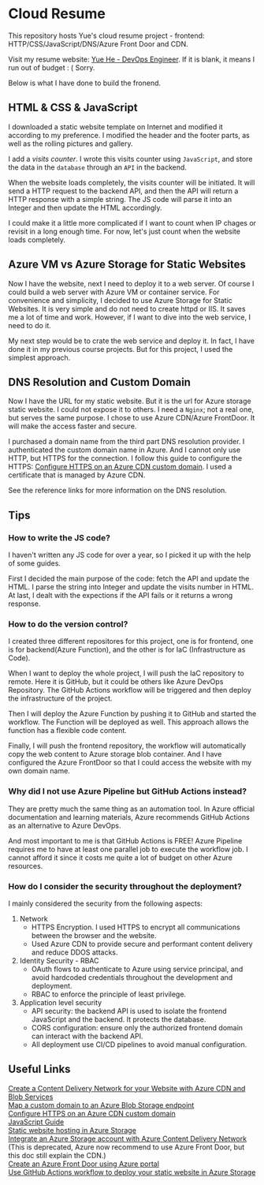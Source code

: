# Cloud Resume
This repository hosts Yue's cloud resume project - frontend: HTTP/CSS/JavaScript/DNS/Azure Front Door and CDN. 

Visit my resume website: [Yue He - DevOps Engineer](www.joyceheyue.fun). If it is blank, it means I run out of budget  : (  Sorry.

Below is what I have done to build the fronend. 

## HTML & CSS & JavaScript
I downloaded a static website template on Internet and modified it according to my preference. I modified the header and the footer parts, as well as the rolling pictures and gallery. 

I add a _visits counter_. I wrote this visits counter using `JavaScript`, and store the data in the `database` through an `API` in the backend. 

When the website loads completely, the visits counter will be initiated. It will send a HTTP request to the backend API, and then the API will return a HTTP response with a simple string. The JS code will parse it into an Integer and then update the HTML accordingly.

I could make it a little more complicated if I want to count when IP chages or revisit in a long enough time. For now, let's just count when the website loads completely.

## Azure VM vs Azure Storage for Static Websites
Now I have the website, next I need to deploy it to a web server. Of course I could build a web server with Azure VM or container service. For convenience and simplicity, I decided to use Azure Storage for Static Websites. It is very simple and do not need to create httpd or IIS. It saves me a lot of time and work. However, if I want to dive into the web service, I need to do it. 

My next step would be to crate the web service and deploy it. In fact, I have done it in my previous course projects. But for this project, I used the simplest approach.

## DNS Resolution and Custom Domain
Now I have the URL for my static website. But it is the url for Azure storage static website. I could not expose it to others. I need a `Nginx`; not a real one, but serves the same purpose. I chose to use Azure CDN/Azure FrontDoor. It will make the access faster and secure. 

I purchased a domain name from the third part DNS resolution provider. I authenticated the custom domain name in Azure. And I cannot only use HTTP, but HTTPS for the connection. I follow this guide to configure the HTTPS: [Configure HTTPS on an Azure CDN custom domain](https://learn.microsoft.com/en-us/azure/cdn/cdn-custom-ssl?tabs=option-1-default-enable-https-with-a-cdn-managed-certificate). I used a certificate that is managed by Azure CDN. 

See the reference links for more information on the DNS resolution. 

## Tips
### How to write the JS code?
I haven't written any JS code for over a year, so I picked it up with the help of some guides. 

First I decided the main purpose of the code: fetch the API and update the HTML. I parse the string into Integer and update the visits number in HTML. At last, I dealt with the expections if the API fails or it returns a wrong response. 

###  How to do the version control?
I created three different repositores for this project, one is for frontend, one is for backend(Azure Function), and the other is for IaC (Infrastructure as Code). 

When I want to deploy the whole project, I will push the IaC repository to remote. Here it is GitHub, but it could be others like Azure DevOps Repository. The GitHub Actions workflow will be triggered and then deploy the infrastructure of the project. 

Then I will deploy the Azure Function by pushing it to GitHub and started the workflow. The Function will be deployed as well. This approach allows the function has a flexible code content. 

Finally, I will push the frontend repository, the workflow will automatically copy the web content to Azure storage blob container. And I have configured the Azure FrontDoor so that I could access the website with my own domain name.
### Why did I not use Azure Pipeline but GitHub Actions instead?
They are pretty much the same thing as an automation tool. In Azure official documentation and learning materials, Azure recommends GitHub Actions as an alternative to Azure DevOps. 

And most important to me is that GitHub Actions is FREE! Azure Pipeline requires me to have at least one parallel job to execute the workflow job. I cannot afford it since it costs me quite a lot of budget on other Azure resources. 

### How do I consider the security throughout the deployment?
I mainly considered the security from the following aspects:
1. Network
    - HTTPS Encryption. I used HTTPS to encrypt all communications between the browser and the website. 
    - Used Azure CDN to provide secure and performant content delivery and reduce DDOS attacks. 
2. Identity Security - RBAC
    - OAuth flows to authenticate to Azure using service principal, and avoid hardcoded credentials throughout the development and deployment. 
    - RBAC to enforce the principle of least privilege. 
3. Application level security
    - API security: the backend API is used to isolate the frontend JavaScript and the backend. It protects the database. 
    - CORS configuration: ensure only the authorized frontend domain can interact with the backend API. 
    - All deployment use CI/CD pipelines to avoid manual configuration.

## Useful Links
[Create a Content Delivery Network for your Website with Azure CDN and Blob Services](https://learn.microsoft.com/en-us/training/modules/create-cdn-static-resources-blob-storage/)\
[Map a custom domain to an Azure Blob Storage endpoint](https://learn.microsoft.com/en-us/azure/storage/blobs/storage-custom-domain-name?tabs=azure-portal#endpoint)\
[Configure HTTPS on an Azure CDN custom domain](https://learn.microsoft.com/en-us/azure/cdn/cdn-custom-ssl?tabs=option-1-default-enable-https-with-a-cdn-managed-certificate)\
[JavaScript Guide](https://developer.mozilla.org/en-US/docs/Web/JavaScript/Guide)\
[Static website hosting in Azure Storage](https://learn.microsoft.com/en-us/azure/storage/blobs/storage-blob-static-website)\
[Integrate an Azure Storage account with Azure Content Delivery Network](https://learn.microsoft.com/en-us/azure/cdn/cdn-create-a-storage-account-with-cdn) (This is deprecated, Azure now recommend to use Azure Front Door, but this doc still explain the CDN.)\
[Create an Azure Front Door using Azure portal](https://learn.microsoft.com/en-us/azure/frontdoor/create-front-door-portal?tabs=quick)\
[Use GitHub Actions workflow to deploy your static website in Azure Storage](https://learn.microsoft.com/en-us/azure/storage/blobs/storage-blobs-static-site-github-actions?tabs=userlevel)